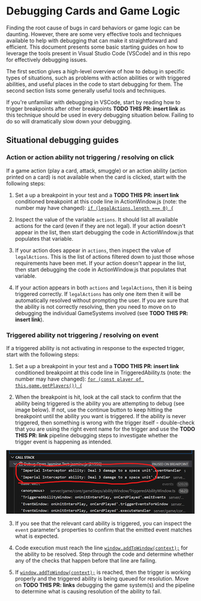 # Debugging Cards and Game Logic

Finding the root cause of bugs in card behaviors or game logic can be daunting. However, there are some very effective tools and techniques available to help with debugging that can make it straightforward and efficient. This document presents some basic starting guides on how to leverage the tools present in Visual Studio Code (VSCode) and in this repo for effectively debugging issues.

The first section gives a high-level overview of how to debug in specific types of situations, such as problems with action abilities or with triggered abilities, and useful places in the code to start debugging for them. The second section lists some generally useful tools and techniques.

If you're unfamiliar with debugging in VSCode, start by reading how to trigger breakpoints after other breakpoints **TODO THIS PR: insert link** as this technique should be used in every debugging situation below. Failing to do so will dramatically slow down your debugging.

## Situational debugging guides

### Action or action ability not triggering / resolving on click
If a game action (play a card, attack, smuggle) or an action ability (action printed on a card) is not available when the card is clicked, start with the following steps:

1. Set a up a breakpoint in your test and a **TODO THIS PR: insert link** conditioned breakpoint at this code line in ActionWindow.js (note: the number may have changed): [`if (legalActions.length === 0) {`](https://github.com/AMMayberry1/forceteki/blob/418d09a36bf24e3905e3d3e6d1cd00793ef17d1b/server/game/core/gameSteps/ActionWindow.js#L38)

2. Inspect the value of the variable `actions`. It should list all available actions for the card (even if they are not legal). If your action doesn't appear in the list, then start debugging the code in ActionWindow.js that populates that variable.

3. If your action does appear in `actions`, then inspect the value of `legalActions`. This is the list of actions filtered down to just those whose requirements have been met. If your action doesn't appear in the list, then start debugging the code in ActionWindow.js that populates that variable.

4. If your action appears in both `actions` and `legalActions`, then it is being triggered correctly. If `legalActions` has only one item then it will be automatically resolved without prompting the user. If you are sure that the ability is not correctly resolving, then you need to move on to debugging the individual GameSystems involved (see **TODO THIS PR: insert link**).

### Triggered ability not triggering / resolving on event
If a triggered ability is not activating in response to the expected trigger, start with the following steps:

1. Set a up a breakpoint in your test and a **TODO THIS PR: insert link** conditioned breakpoint at this code line in TriggeredAbility.ts (note: the number may have changed): [`for (const player of this.game.getPlayers()) {`](https://github.com/AMMayberry1/forceteki/blob/418d09a36bf24e3905e3d3e6d1cd00793ef17d1b/server/game/core/ability/TriggeredAbility.ts#L78)

2. When the breakpoint is hit, look at the call stack to confirm that the ability being triggered is the ability you are attempting to debug (see image below). If not, use the continue button to keep hitting the breakpoint until the ability you want is triggered. If the ability is never triggered, then something is wrong with the trigger itself - double-check that you are using the right event name for the trigger and use the **TODO THIS PR: link** pipeline debugging steps to investigate whether the trigger event is happening as intended.

![](image.png)

3. If you see that the relevant card ability is triggered, you can inspect the `event` parameter's properties to confirm that the emitted event matches what is expected.

4. Code execution must reach the line [`window.addToWindow(context);`](https://github.com/AMMayberry1/forceteki/blob/418d09a36bf24e3905e3d3e6d1cd00793ef17d1b/server/game/core/ability/TriggeredAbility.ts#L88) for the ability to be resolved. Step through the code and determine whether any of the checks that happen before that line are failing.

5. If [`window.addToWindow(context);`](https://github.com/AMMayberry1/forceteki/blob/418d09a36bf24e3905e3d3e6d1cd00793ef17d1b/server/game/core/ability/TriggeredAbility.ts#L88) is reached, then the trigger is working properly and the triggered ability is being queued for resolution. Move on **TODO THIS PR: links** debugging the game system(s) and the pipeline to determine what is causing resolution of the ability to fail.

